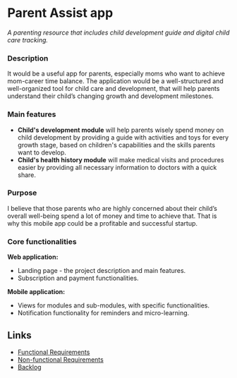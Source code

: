 # Parent Assist app

_A parenting resource that includes child development guide and digital child care tracking._

### Description

It would be a useful app for parents, especially moms who want to achieve mom-career time balance. The application would
be a well-structured and well-organized tool for child care and development, that will help parents understand their
child’s changing growth and development milestones.

### Main features

* **Child's development module** will help parents wisely spend money on child development by providing a guide with
  activities
  and toys for every growth stage, based on children's capabilities and the skills parents want to develop.
* **Child's health history module** will make medical visits and procedures easier by providing all necessary
  information to doctors with a
  quick share.

### Purpose

I believe that those parents who are highly concerned about their child’s overall well-being spend a lot of money and
time to achieve that. That is why this mobile app could be a profitable and successful startup.

### Core functionalities
**Web application:**
* Landing page - the project description and main features.
* Subscription and payment functionalities.

**Mobile application:**
* Views for modules and sub-modules, with specific functionalities.
* Notification functionality for reminders and micro-learning.


## Links
* [Functional Requirements](https://github.com/OlgaS40/parent-assist-app/wiki/Functional-Requirments)
* [Non-functional Requirements](https://github.com/OlgaS40/parent-assist-app/wiki/Non-Functional-Requirements)
* [Backlog](https://github.com/OlgaS40/parent-assist-app/issues)


 
